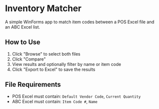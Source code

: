 # Inventory Matcher

A simple WinForms app to match item codes between a POS Excel file and an ABC Excel list.

## How to Use

1. Click "Browse" to select both files
2. Click "Compare"
3. View results and optionally filter by name or item code
4. Click "Export to Excel" to save the results

## File Requirements

- POS Excel must contain: `Default Vendor Code`, `Current Quantity`
- ABC Excel must contain: `Item Code #`, `Name`
